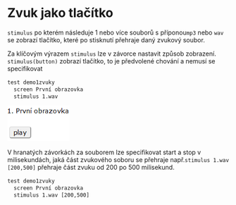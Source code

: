 # Zvuk jako tlačítko

`stimulus` po kterém následuje 1 nebo více souborů s příponou`mp3` nebo `wav` se zobrazí tlačítko, které po stisknutí přehraje daný zvukový soubor.

Za klíčovým výrazem `stimulus` lze v závorce nastavit způsob zobrazení.  `stimulus(button)` zobrazí tlačítko, to je předvolené chování a nemusí se specifikovat

```text
test demo1zvuky
  screen První obrazovka
  stimulus 1.wav
```

![Zobrazen&#xED; stimulu na obrazovce jako tla&#x10D;&#xED;tko](../.gitbook/assets/image%20%286%29.png)

V hranatých závorkách za souborem lze specifikovat start a stop v milisekundách, jaká část zvukového soboru se přehraje např.`stimulus 1.wav [200,500]` přehraje část zvuku od 200 po 500 milisekund.

```text
test demo1zvuky
  screen První obrazovka
  stimulus 1.wav [200,500]
```

